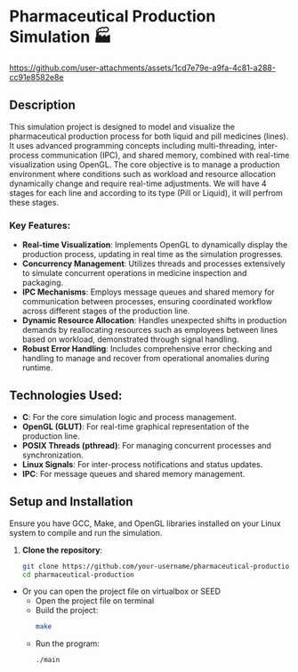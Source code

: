 # Pharmaceutical Production Simulation 🏭


https://github.com/user-attachments/assets/1cd7e79e-a9fa-4c81-a288-cc91e8582e8e


## Description
This simulation project is designed to model and visualize the pharmaceutical production process for both liquid and pill medicines (lines). It uses advanced programming concepts including multi-threading, inter-process communication (IPC), and shared memory, combined with real-time visualization using OpenGL. The core objective is to manage a production environment where conditions such as workload and resource allocation dynamically change and require real-time adjustments.
We will have 4 stages for each line and according to its type (Pill or Liquid), it will perfrom these stages.

### Key Features:
- **Real-time Visualization**: Implements OpenGL to dynamically display the production process, updating in real time as the simulation progresses.
- **Concurrency Management**: Utilizes threads and processes extensively to simulate concurrent operations in medicine inspection and packaging.
- **IPC Mechanisms**: Employs message queues and shared memory for communication between processes, ensuring coordinated workflow across different stages of the production line.
- **Dynamic Resource Allocation**: Handles unexpected shifts in production demands by reallocating resources such as employees between lines based on workload, demonstrated through signal handling.
- **Robust Error Handling**: Includes comprehensive error checking and handling to manage and recover from operational anomalies during runtime.

## Technologies Used:
- **C**: For the core simulation logic and process management.
- **OpenGL (GLUT)**: For real-time graphical representation of the production line.
- **POSIX Threads (pthread)**: For managing concurrent processes and synchronization.
- **Linux Signals**: For inter-process notifications and status updates.
- **IPC**: For message queues and shared memory management.

## Setup and Installation
Ensure you have GCC, Make, and OpenGL libraries installed on your Linux system to compile and run the simulation.

1. **Clone the repository**:
   ```bash
   git clone https://github.com/your-username/pharmaceutical-production.git
   cd pharmaceutical-production
   ```

- Or you can open the project file on virtualbox or SEED
  - Open the project file on terminal
  - Build the project:
     ```bash
     make
     ```
  - Run the program:
     ```bash
     ./main
     ```
  
